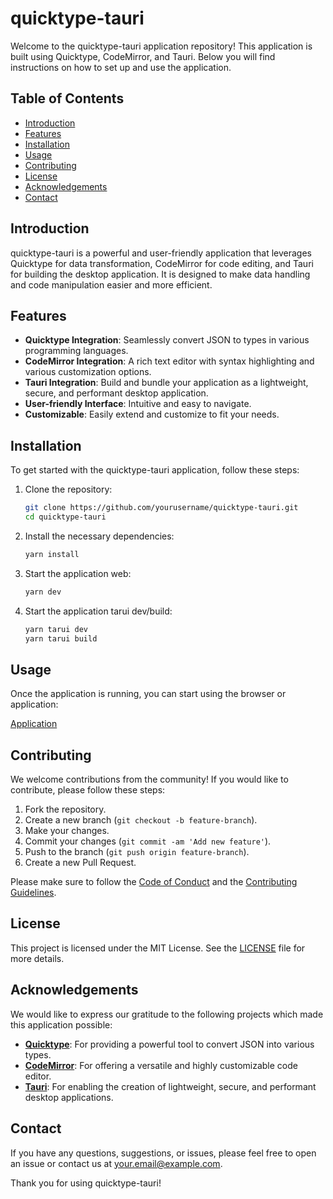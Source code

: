# quicktype-tauri

Welcome to the quicktype-tauri application repository! This application is built using Quicktype, CodeMirror, and Tauri. Below you will find instructions on how to set up and use the application. 



## Table of Contents

- [Introduction](#introduction)
- [Features](#features)
- [Installation](#installation)
- [Usage](#usage)
- [Contributing](#contributing)
- [License](#license)
- [Acknowledgements](#acknowledgements)
- [Contact](#contact)

## Introduction

quicktype-tauri is a powerful and user-friendly application that leverages Quicktype for data transformation, CodeMirror for code editing, and Tauri for building the desktop application. It is designed to make data handling and code manipulation easier and more efficient.

## Features

- **Quicktype Integration**: Seamlessly convert JSON to types in various programming languages.
- **CodeMirror Integration**: A rich text editor with syntax highlighting and various customization options.
- **Tauri Integration**: Build and bundle your application as a lightweight, secure, and performant desktop application.
- **User-friendly Interface**: Intuitive and easy to navigate.
- **Customizable**: Easily extend and customize to fit your needs.

## Installation

To get started with the quicktype-tauri application, follow these steps:

1. Clone the repository:

    ```sh
    git clone https://github.com/yourusername/quicktype-tauri.git
    cd quicktype-tauri
    ```

2. Install the necessary dependencies:

    ```sh
    yarn install
    ```

3. Start the application web:

    ```sh
    yarn dev
    ```

4. Start the application tarui dev/build:
    ```sh
    yarn tarui dev
    yarn tarui build
    ```

## Usage

Once the application is running, you can start using the browser or  application:

[Application](./tarui-app.png)

## Contributing

We welcome contributions from the community! If you would like to contribute, please follow these steps:

1. Fork the repository.
2. Create a new branch (`git checkout -b feature-branch`).
3. Make your changes.
4. Commit your changes (`git commit -am 'Add new feature'`).
5. Push to the branch (`git push origin feature-branch`).
6. Create a new Pull Request.

Please make sure to follow the [Code of Conduct](CODE_OF_CONDUCT.md) and the [Contributing Guidelines](CONTRIBUTING.md).

## License

This project is licensed under the MIT License. See the [LICENSE](LICENSE) file for more details.

## Acknowledgements

We would like to express our gratitude to the following projects which made this application possible:

- **[Quicktype](https://quicktype.io/)**: For providing a powerful tool to convert JSON into various types.
- **[CodeMirror](https://codemirror.net/)**: For offering a versatile and highly customizable code editor.
- **[Tauri](https://tauri.app/)**: For enabling the creation of lightweight, secure, and performant desktop applications.

## Contact

If you have any questions, suggestions, or issues, please feel free to open an issue or contact us at your.email@example.com.

Thank you for using quicktype-tauri!







